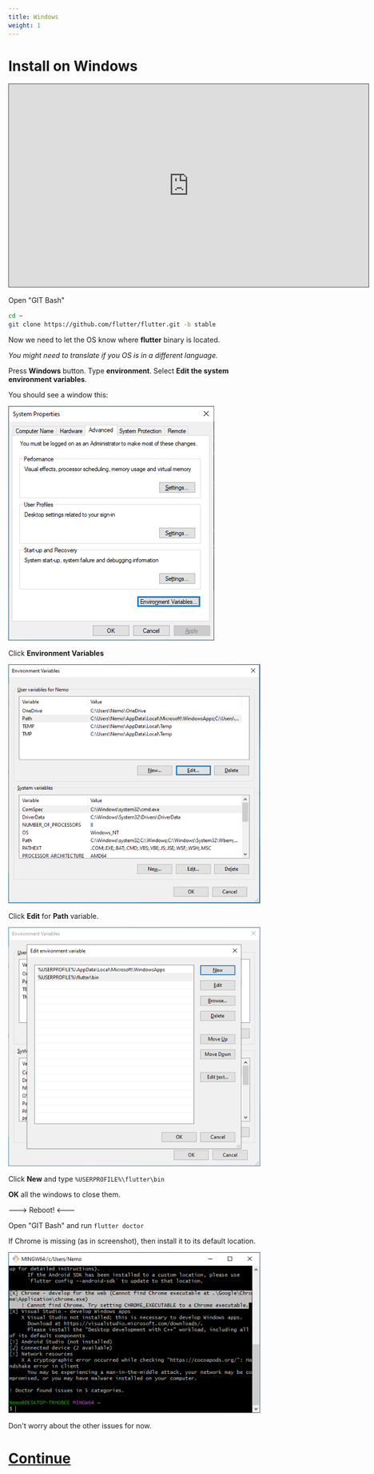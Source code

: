 ```yaml
---
title: Windows
weight: 1
---
```


# Install on Windows

<iframe src="https://easv.cloud.panopto.eu/Panopto/Pages/Embed.aspx?id=6157cbe0-b7b4-4ad8-8977-b0d100090ca1&autoplay=false&offerviewer=true&showtitle=true&showbrand=true&captions=false&interactivity=all" height="405" width="720" style="border: 1px solid #464646;" allowfullscreen allow="autoplay" aria-label="Panopto Embedded Video Player" aria-description="Install Flutter on Windows" ></iframe>

Open "GIT Bash"

```sh
cd ~
git clone https://github.com/flutter/flutter.git -b stable
```

Now we need to let the OS know where **flutter** binary is located.

_You might need to translate if you OS is in a different language._

Press **Windows** button.
Type **environment**.
Select **Edit the system environment variables**.

You should see a window this:

![](images/envvar1.png)

Click **Environment Variables**

![](images/envvar2.png)

Click **Edit** for **Path** variable.

![](images/envvar3.png)

Click **New** and type `%USERPROFILE%\flutter\bin`

**OK** all the windows to close them.

---> Reboot! <---

Open "GIT Bash" and run `flutter doctor`

If Chrome is missing (as in screenshot), then install it to its default location.

![](images/doctor_missing_chrome.png)

Don't worry about the other issues for now.

# [Continue](../android-studio)
